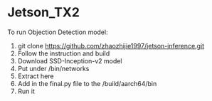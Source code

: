 # Jetson_TX2
To run Objection Detection model:
1. git clone https://github.com/zhaozhijie1997/jetson-inference.git
2. Follow the instruction and build
3. Download SSD-Inception-v2 model 
4. Put under /bin/networks
5. Extract here
6. Add in the final.py file to the /build/aarch64/bin
7. Run it
